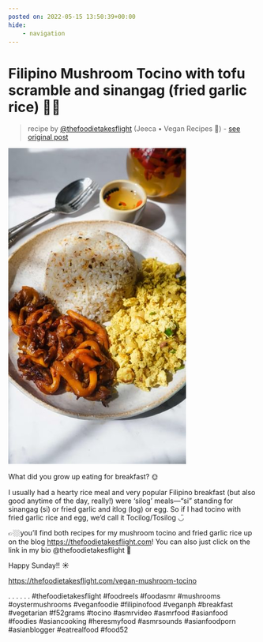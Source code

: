 ```yaml
---
posted on: 2022-05-15 13:50:39+00:00
hide:
    - navigation
---
```


# Filipino Mushroom Tocino with tofu scramble and sinangag (fried garlic rice) 🫶🏼 

> recipe by [@thefoodietakesflight](https://www.instagram.com/thefoodietakesflight/) 
(Jeeca • Vegan Recipes 🥢) - [see original post](https://instagram.com/p/CdlLj2JpgMX)

![](../img/thefoodietakesflight_15-05-2022_1305.png)


What did you grow up eating for breakfast? 🌞 

I usually had a hearty rice meal and very popular Filipino breakfast (but also good anytime of the day, really!) were ‘silog’ meals—“si” standing for sinangag (si) or fried garlic and itlog (log) or egg.  So if I had tocino with fried garlic rice and egg, we’d call it Tocilog/Tosilog ◡̈ 

👉🏼you’ll find both recipes for my mushroom tocino and fried garlic rice up on the blog https://thefoodietakesflight.com! You can also just click on the link in my bio @thefoodietakesflight 🍄

Happy Sunday!! ☀️

https://thefoodietakesflight.com/vegan-mushroom-tocino

.
.
.
.
.
.
\#thefoodietakesflight \#foodreels  \#foodasmr \#mushrooms \#oystermushrooms \#veganfoodie \#filipinofood \#veganph \#breakfast \#vegetarian \#f52grams \#tocino \#asmrvideo \#asmrfood \#asianfood \#foodies \#asiancooking \#heresmyfood \#asmrsounds \#asianfoodporn \#asianblogger \#eatrealfood \#food52 